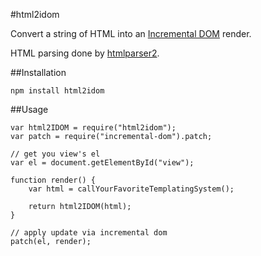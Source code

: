 #html2idom

Convert a string of HTML into an [Incremental DOM](https://github.com/google/incremental-dom) render.

HTML parsing done by [htmlparser2](https://github.com/fb55/htmlparser2).

##Installation

```
npm install html2idom
```

##Usage

```
var html2IDOM = require("html2idom");
var patch = require("incremental-dom").patch;

// get you view's el
var el = document.getElementById("view");

function render() {
    var html = callYourFavoriteTemplatingSystem();
    
    return html2IDOM(html);
}

// apply update via incremental dom
patch(el, render);
```

